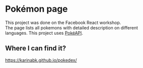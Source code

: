 # Pokémon page

This project was done on the Facebook React workshop.</br>
The page lists all pokemons with detailed description on different languages.
This project uses [PokéAPI](https://pokeapi.co/).

## Where I can find it?

https://karinabk.github.io/pokedex/




